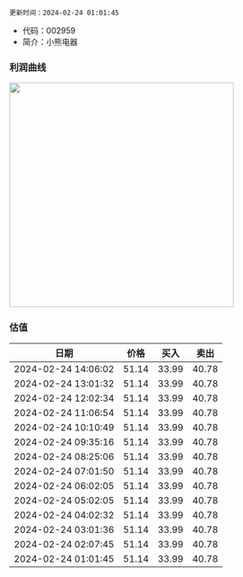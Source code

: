 
`更新时间：2024-02-24 01:01:45`

* 代码：002959
* 简介：小熊电器

### 利润曲线

<img src="https://quickchart.io/chart?c=%7B%22type%22:%20%22line%22%2C%20%22data%22:%20%7B%22labels%22:%20%5B%2721%27%2C%20%2722%27%2C%20%2723%27%5D%2C%20%22datasets%22:%20%5B%7B%22label%22:%20%22%E5%BD%92%E6%AF%8D%E5%87%80%E5%88%A9%E6%B6%A6%22%2C%20%22data%22:%20%5B4.28%2C%202.83%2C%203.86%5D%7D%5D%7D%7D" style="width: 400px; height: auto;">

### 估值

|    日期    |    价格    |    买入    |    卖出    |    
|:------------:|:------------:|:------------:|:------------:|
|2024-02-24 14:06:02|51.14|33.99|40.78|
|2024-02-24 13:01:32|51.14|33.99|40.78|
|2024-02-24 12:02:34|51.14|33.99|40.78|
|2024-02-24 11:06:54|51.14|33.99|40.78|
|2024-02-24 10:10:49|51.14|33.99|40.78|
|2024-02-24 09:35:16|51.14|33.99|40.78|
|2024-02-24 08:25:06|51.14|33.99|40.78|
|2024-02-24 07:01:50|51.14|33.99|40.78|
|2024-02-24 06:02:05|51.14|33.99|40.78|
|2024-02-24 05:02:05|51.14|33.99|40.78|
|2024-02-24 04:02:32|51.14|33.99|40.78|
|2024-02-24 03:01:36|51.14|33.99|40.78|
|2024-02-24 02:07:45|51.14|33.99|40.78|
|2024-02-24 01:01:45|51.14|33.99|40.78|